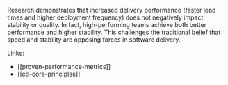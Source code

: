 Research demonstrates that increased delivery performance (faster lead times and higher deployment frequency) does not negatively impact stability or quality. In fact, high-performing teams achieve both better performance and higher stability. This challenges the traditional belief that speed and stability are opposing forces in software delivery.

Links:

- [[proven-performance-metrics]]
- [[cd-core-principles]]
